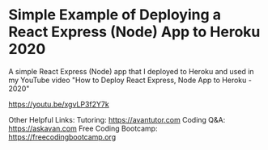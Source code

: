 # Simple Example of Deploying a React Express (Node) App to Heroku 2020

A simple React Express (Node) app that I deployed to Heroku and used in my YouTube video "How to Deploy React Express, Node App to Heroku - 2020"

https://youtu.be/xgvLP3f2Y7k


Other Helpful Links:
Tutoring:                 https://avantutor.com
Coding Q&A:               https://askavan.com 
Free Coding Bootcamp:     https://freecodingbootcamp.org

